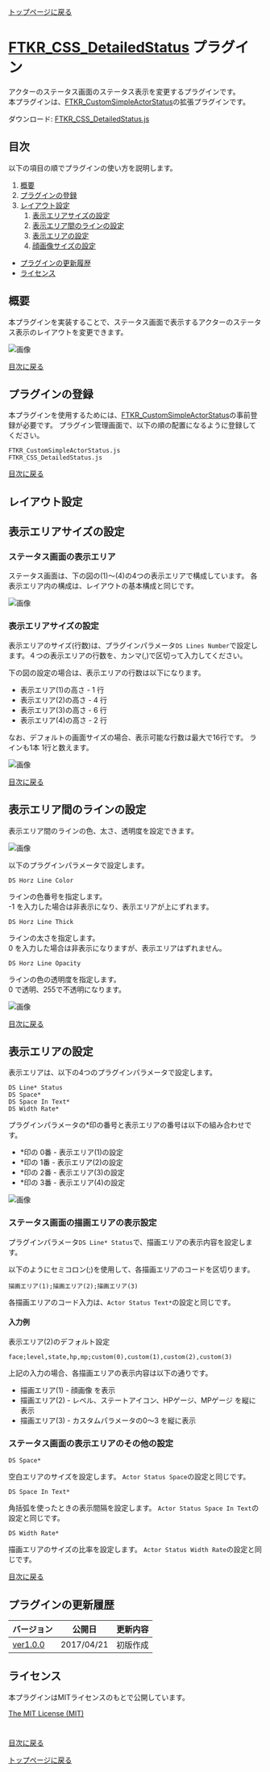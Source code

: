 [トップページに戻る](README.md)

# [FTKR_CSS_DetailedStatus](FTKR_CSS_DetailedStatus.js) プラグイン

アクターのステータス画面のステータス表示を変更するプラグインです。<br>
本プラグインは、[FTKR_CustomSimpleActorStatus](FTKR_CustomSimpleActorStatus.ja.md)の拡張プラグインです。

ダウンロード: [FTKR_CSS_DetailedStatus.js](https://raw.githubusercontent.com/futokoro/RPGMaker/master/FTKR_CSS_DetailedStatus.js)

## 目次

以下の項目の順でプラグインの使い方を説明します。
1. [概要](#概要)
2. [プラグインの登録](#プラグインの登録)
3. [レイアウト設定](#レイアウト設定)
    1. [表示エリアサイズの設定](#表示エリアサイズの設定)
    2. [表示エリア間のラインの設定](#表示エリア間のラインの設定)
    3. [表示エリアの設定](#表示エリアの設定)
    4. [顔画像サイズの設定](#詳細ステータスの顔画像サイズの設定)
* [プラグインの更新履歴](#プラグインの更新履歴)
* [ライセンス](#ライセンス)

## 概要

本プラグインを実装することで、ステータス画面で表示するアクターのステータス表示のレイアウトを変更できます。

![画像](image/FTKR_CSS_DetailedStatus/n01_001.png)

[目次に戻る](#目次)

## プラグインの登録

本プラグインを使用するためには、[FTKR_CustomSimpleActorStatus](FTKR_CustomSimpleActorStatus.js)の事前登録が必要です。
プラグイン管理画面で、以下の順の配置になるように登録してください。
```
FTKR_CustomSimpleActorStatus.js
FTKR_CSS_DetailedStatus.js
```
[目次に戻る](#目次)

## レイアウト設定

## 表示エリアサイズの設定

### ステータス画面の表示エリア

ステータス画面は、下の図の(1)～(4)の4つの表示エリアで構成しています。
各表示エリア内の構成は、レイアウトの基本構成と同じです。

![画像](image/FTKR_CustomSimpleActorStatus/n03_006.png)

### 表示エリアサイズの設定

表示エリアのサイズ(行数)は、プラグインパラメータ`DS Lines Number`で設定します。４つの表示エリアの行数を、カンマ(,)で区切って入力してください。

下の図の設定の場合は、表示エリアの行数は以下になります。
* 表示エリア(1)の高さ - 1 行
* 表示エリア(2)の高さ - 4 行
* 表示エリア(3)の高さ - 6 行
* 表示エリア(4)の高さ - 2 行

なお、デフォルトの画面サイズの場合、表示可能な行数は最大で16行です。
ラインも1本 1行と数えます。

![画像](image/FTKR_CustomSimpleActorStatus/n03_002.png)

[目次に戻る](#目次)

## 表示エリア間のラインの設定

表示エリア間のラインの色、太さ、透明度を設定できます。

![画像](image/FTKR_CustomSimpleActorStatus/n03_007.png)

以下のプラグインパラメータで設定します。

`DS Horz Line Color`

ラインの色番号を指定します。<br>
-1 を入力した場合は非表示になり、表示エリアが上にずれます。

`DS Horz Line Thick`

ラインの太さを指定します。<br>
0 を入力した場合は非表示になりますが、表示エリアはずれません。

`DS Horz Line Opacity`

ラインの色の透明度を指定します。<br>
0 で透明、255で不透明になります。

![画像](image/FTKR_CustomSimpleActorStatus/n03_003.png)

[目次に戻る](#目次)

## 表示エリアの設定

表示エリアは、以下の4つのプラグインパラメータで設定します。

`DS Line* Status`<br>
`DS Space*`<br>
`DS Space In Text*`<br>
`DS Width Rate*`<br>

プラグインパラメータの*印の番号と表示エリアの番号は以下の組み合わせです。
* *印の 0番 - 表示エリア(1)の設定
* *印の 1番 - 表示エリア(2)の設定
* *印の 2番 - 表示エリア(3)の設定
* *印の 3番 - 表示エリア(4)の設定

![画像](image/FTKR_CustomSimpleActorStatus/n03_004.png)

### ステータス画面の描画エリアの表示設定

プラグインパラメータ`DS Line* Status`で、描画エリアの表示内容を設定します。

以下のようにセミコロン(;)を使用して、各描画エリアのコードを区切ります。
```
描画エリア(1);描画エリア(2);描画エリア(3)
```
各描画エリアのコード入力は、`Actor Status Text*`の設定と同じです。

#### 入力例
表示エリア(2)のデフォルト設定
```
face;level,state,hp,mp;custom(0),custom(1),custom(2),custom(3)
```
上記の入力の場合、各描画エリアの表示内容は以下の通りです。
* 描画エリア(1) - 顔画像 を表示
* 描画エリア(2) - レベル、ステートアイコン、HPゲージ、MPゲージ を縦に表示
* 描画エリア(3) - カスタムパラメータの0～3 を縦に表示

### ステータス画面の表示エリアのその他の設定

`DS Space*`

空白エリアのサイズを設定します。
`Actor Status Space`の設定と同じです。

`DS Space In Text*`

角括弧を使ったときの表示間隔を設定します。
`Actor Status Space In Text`の設定と同じです。

`DS Width Rate*`

描画エリアのサイズの比率を設定します。
`Actor Status Width Rate`の設定と同じです。

[目次に戻る](#目次)

## プラグインの更新履歴

| バージョン | 公開日 | 更新内容 |
| --- | --- | --- |
| [ver1.0.0](FTKR_CSS_DetailedStatus.js) | 2017/04/21 | 初版作成 |

## ライセンス

本プラグインはMITライセンスのもとで公開しています。

[The MIT License (MIT)](https://opensource.org/licenses/mit-license.php)

#
[目次に戻る](#目次)

[トップページに戻る](README.md)